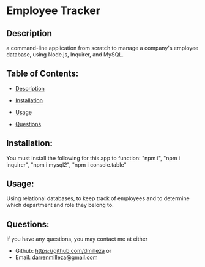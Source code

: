 # Employee Tracker

## Description

a command-line application from scratch to manage a company's employee database, using Node.js, Inquirer, and MySQL.

## Table of Contents:

- [Description](#description)
- [Installation](#installation)
- [Usage](#usage)

- [Questions](#questions)

## Installation:

You must install the following for this app to function:
"npm i", "npm i inquirer", "npm i mysql2", "npm i console.table"

## Usage:

Using relational databases, to keep track of employees and to determine which department and role they belong to.

## Questions:

If you have any questions, you may contact me at either

- Github: https://github.com/dmilleza
  or
- Email: darrenmilleza@gmail.com
